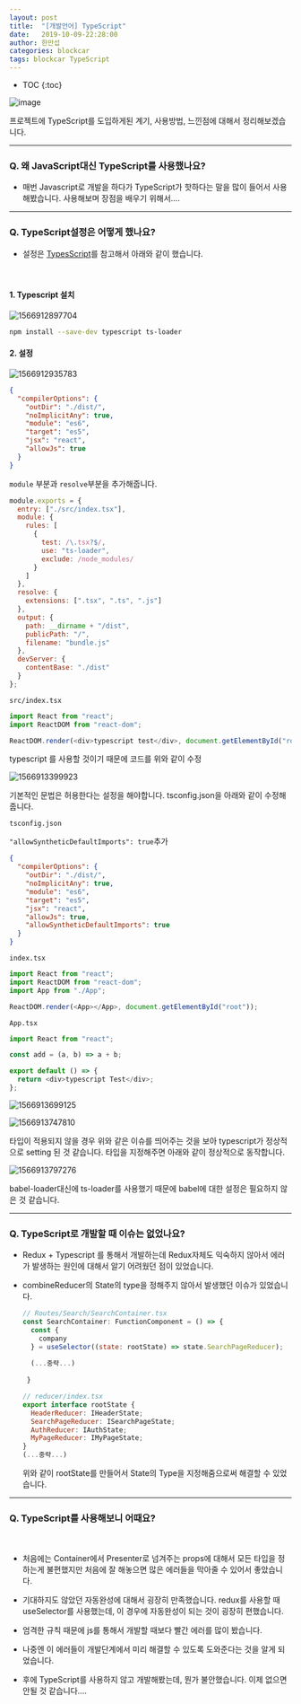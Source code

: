 ```yaml
---
layout: post
title:  "[개발언어] TypeScript"
date:   2019-10-09-22:28:00
author: 한만섭
categories: blockcar
tags: blockcar TypeScript
---
```




* TOC
{:toc}





![image](https://user-images.githubusercontent.com/42205606/66561793-1b2b7c80-eb95-11e9-823f-19fbb8347f7f.png)

프로젝트에 TypeScript를 도입하게된 계기, 사용방법, 느낀점에 대해서 정리해보겠습니다.  

***



### Q. 왜 JavaScript대신 TypeScript를 사용했나요?

- 매번 Javascript로 개발을 하다가 TypeScript가 핫하다는 말을 많이 들어서 사용해봤습니다. 사용해보며 장점을 배우기 위해서.... 

***



### Q. TypeScript설정은 어떻게 했나요?

- 설정은 [TypesScript](https://webpack.js.org/guides/typescript/)를 참고해서 아래와 같이 했습니다.  

　  

#### 1. Typescript 설치   



![1566912897704](../../../../assets/image/1566912897704.png)

```bash
npm install --save-dev typescript ts-loader
```







#### 2. 설정 

![1566912935783](../../../../assets/image/1566912935783.png)

```json
{
  "compilerOptions": {
    "outDir": "./dist/",
    "noImplicitAny": true,
    "module": "es6",
    "target": "es5",
    "jsx": "react",
    "allowJs": true
  }
}
```



`module` 부분과 `resolve`부분을 추가해줍니다. 

```js
module.exports = {
  entry: ["./src/index.tsx"],
  module: {
    rules: [
      {
        test: /\.tsx?$/,
        use: "ts-loader",
        exclude: /node_modules/
      }
    ]
  },
  resolve: {
    extensions: [".tsx", ".ts", ".js"]
  },
  output: {
    path: __dirname + "/dist",
    publicPath: "/",
    filename: "bundle.js"
  },
  devServer: {
    contentBase: "./dist"
  }
};

```



`src/index.tsx`

```js
import React from "react";
import ReactDOM from "react-dom";

ReactDOM.render(<div>typescript test</div>, document.getElementById("root"));

```

typescript 를 사용할 것이기 때문에 코드를 위와 같이 수정 



![1566913399923](../../../../assets/image/1566913399923.png)

기본적인 문법은 허용한다는 설정을 해야합니다.  tsconfig.json을 아래와 같이 수정해줍니다.  

`tsconfig.json`

`"allowSyntheticDefaultImports": true`추가 

```json
{
  "compilerOptions": {
    "outDir": "./dist/",
    "noImplicitAny": true,
    "module": "es6",
    "target": "es5",
    "jsx": "react",
    "allowJs": true,
    "allowSyntheticDefaultImports": true
  }
}

```



`index.tsx`

```js
import React from "react";
import ReactDOM from "react-dom";
import App from "./App";

ReactDOM.render(<App></App>, document.getElementById("root"));

```



`App.tsx`

```js
import React from "react";

const add = (a, b) => a + b;

export default () => {
  return <div>typescript Test</div>;
};

```

![1566913699125](../../../../assets/image/1566913699125.png)

![1566913747810](../../../../assets/image/1566913747810.png)

타입이 적용되지 않을 경우 위와 같은 이슈를 띄어주는 것을 보아 typescript가 정상적으로 setting 된 것 같습니다.  타입을 지정해주면 아래와 같이 정상적으로 동작합니다.  

![1566913797276](../../../../assets/image/1566913797276.png)



babel-loader대신에 ts-loader를 사용했기 때문에 babel에 대한 설정은 필요하지 않은 것 같습니다.  



***





### Q. TypeScript로 개발할 때 이슈는 없었나요? 

- Redux + Typescript 를 통해서 개발하는데 Redux자체도 익숙하지 않아서 에러가 발생하는 원인에 대해서 알기 어려웠던 점이 있었습니다.  

- combineReducer의 State의 type을 정해주지 않아서 발생했던 이슈가 있었습니다.  

  ```js
  // Routes/Search/SearchContainer.tsx
  const SearchContainer: FunctionComponent = () => {
    const {
      company
    } = useSelector((state: rootState) => state.SearchPageReducer);
    
   	(...중략...) 
   	
   }
  ```

  ```js
  // reducer/index.tsx
  export interface rootState {
    HeaderReducer: IHeaderState;
    SearchPageReducer: ISearchPageState;
    AuthReducer: IAuthState;
    MyPageReducer: IMyPageState;
  }
  (...중략...)
  ```

  위와 같이 rootState를 만들어서 State의 Type을 지정해줌으로써 해결할 수 있었습니다.  



***



### Q. TypeScript를  사용해보니 어때요?

　  

- 처음에는 Container에서 Presenter로 넘겨주는 props에 대해서 모든 타입을 정하는게 불편했지만 처음에 잘 해놓으면 많은 에러들을 막아줄 수 있어서 좋았습니다.  

- 기대하지도 않았던 자동완성에 대해서 굉장히 만족했습니다. redux를 사용할 때 useSelector를 사용했는데, 이 경우에 자동완성이 되는 것이 굉장히 편했습니다.  
- 엄격한 규칙 때문에 js를 통해서 개발할 때보다 빨간 에러를 많이 봤습니다.  
- 나중엔 이 에러들이 개발단계에서 미리 해결할 수 있도록 도와준다는 것을 알게 되었습니다.  
- 후에 TypeScript를 사용하지 않고 개발해봤는데, 뭔가 불안했습니다. 이제 없으면 안될 것 같습니다.... 